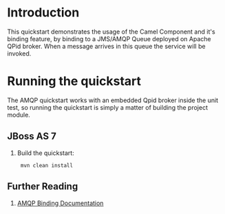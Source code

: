 Introduction
============
This quickstart demonstrates the usage of the Camel Component and it's binding feature, by binding 
to a JMS/AMQP Queue deployed on Apache QPid broker. When a message arrives in this queue the service will be invoked.


Running the quickstart
======================

The AMQP quickstart works with an embedded Qpid broker inside the unit test, so running the quickstart
is simply a matter of building the project module.

JBoss AS 7
----------
1. Build the quickstart:

        mvn clean install

## Further Reading

1. [AMQP Binding Documentation](https://docs.jboss.org/author/display/SWITCHYARD/AMQP)
